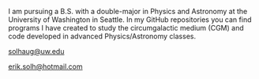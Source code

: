 I am pursuing a B.S. with a double-major in Physics and Astronomy at the University of Washington in Seattle.
In my GitHub repositories you can find programs I have created to study the circumgalactic medium (CGM) and code developed in advanced Physics/Astronomy classes.

solhaug@uw.edu

erik.solh@hotmail.com
